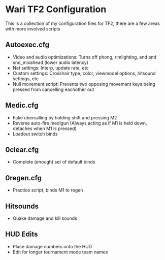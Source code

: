 # Wari TF2 Configuration
This is a collection of my configuration files for TF2, there are a few areas with more involved scripts

## Autoexec.cfg
- Video and audio optimizations: Turns off phong, rimlighting, and and snd_mixahead (lower audio latency)
- Net settings: Interp, update rate, etc
- Custom settings: Crosshair type, color, viewmodel options, hitsound settings, etc
- Null movement script: Prevents two opposing movement keys being pressed from cancelling eachother out
## Medic.cfg
- Fake ubercalling by holding shift and pressing M2
- Reverse auto-fire medigun (Always acting as if M1 is held down, detaches when M1 is pressed)
- Loadout switch binds
## 0clear.cfg
- Complete (enough) set of default binds
## 0regen.cfg
- Practice script, binds M1 to regen
## Hitsounds
- Quake damage and kill sounds
## HUD Edits
- Place damage numbers onto the HUD
- Edit for longer tournament mode team names